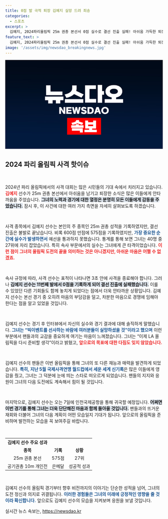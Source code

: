 ```yaml
---
title: 0점 발 극적 퇴장 김예지 실망 드려 죄송
categories:
  - 스포츠
excerpt: >
  김예지, 2024파리올림픽 25m 권총 본선서 0점 실수로 결선 진출 실패! 아쉬움 가득한 퇴장 속, LA 올림픽을 향한 다짐을 남겼다. 세계 스타로 떠오른 그가 다시 돌아올 날은 언제일까?
feature_text: >
  김예지, 2024파리올림픽 25m 권총 본선서 0점 실수로 결선 진출 실패! 아쉬움 가득한 퇴장 속, LA 올림픽을 향한 다짐을 남겼다. 세계 스타로 떠오른 그가 다시 돌아올 날은 언제일까?
image: '/assets/img/newsdao_breakingnews.jpg'
---
```


<p><img src="/assets/img/newsdao_breakingnews.jpg" alt="firstkoreanews 속보" /></p>

<h2 data-ke-size="size26">2024 파리 올림픽 사격 핫이슈</h2>

<p data-ke-size="size16">&nbsp;</p>

<p>2024년 파리 올림픽에서의 사격 대회는 많은 시민들의 기대 속에서 치러지고 있습니다. <b><span style="color: #ee2323;">김예지</span></b> 선수가 25m 권총 본선에서 아쉬움을 남기고 퇴장한 소식은 많은 이들에게 안타까움을 주었습니다. <b><span style="background-color: #21538527;">그녀의 노력과 경기에 대한 열정은 분명히 모든 이들에게 감동을 주었습니다.</span></b> 잠시 후, 이 사건에 대한 여러 가지 측면을 자세히 살펴보도록 하겠습니다.</p>

<p data-ke-size="size16">&nbsp;</p>

<p>사격 종목에서 김예지 선수는 본인의 주 종목인 25m 권총 성적을 기록하였지만, 결선 진출은 불발로 끝났습니다. 비록 600점 만점에 575점을 기록하였지만, <b><span style="color: #1a5490;">가장 중요한 순간에 실수가 발생하면서</span></b> 예선을 통과하지 못했습니다. 통계를 통해 보면 그녀는 40명 중 27위에 자리 잡았습니다. 특히 속사 부문에서의 실수는 그녀에게 큰 타격이었습니다. <b><span style="color: #ee2323;">이런 점이 그녀의 올림픽 도전의 끝을 의미하는 것은 아니겠지만, 아쉬운 마음은 어쩔 수 없겠죠.</span></b></p>

<p data-ke-size="size16">&nbsp;</p>

<p>속사 규정에 따라, 사격 선수는 표적이 나타나면 3초 안에 사격을 종료해야 합니다. 그러나 <b><span style="background-color: #21538527;">김예지 선수는 11번째 발에서 0점을 기록하게 되어 결선 진출에 실패했습니다.</span></b> 이룰 수 있었던 다른 기회들도 함께 놓치게 되었다는 점에서 더욱 안타까운 상황입니다. 김예지 선수는 본선 경기 중 오히려 마음의 부담감을 덜고, 차분한 마음으로 경쟁에 임해야 한다는 점을 알고 있었을 것입니다.</p>

<p data-ke-size="size16">&nbsp;</p>

<p>김예지 선수는 경기 후 인터뷰에서 자신의 실수와 경기 결과에 대해 솔직하게 말했습니다. <b><span style="color: #1a5490;">그녀는 “빅이벤트를 선사하는 바람에 여러분들이 실망하셨을 것”이라고 했으며</span></b> 이런 부분에서 팬들과의 교감을 중요하게 여기는 마음이 느껴졌습니다. 그녀는 “이제 LA 올림픽을 다시 준비할 생각”이라고 밝혔고, <b><span style="color: #ee2323;">앞으로의 목표에 대한 다짐도 잊지 않았습니다.</span></b> </p>

<p data-ke-size="size16">&nbsp;</p>

<p>김예지 선수의 팬들은 이번 올림픽을 통해 그녀의 또 다른 재능과 매력을 발견하게 되었습니다. <b><span style="color: #1a5490;">특히, 지난 5월 국제사격연맹 월드컵에서 세운 세계 신기록</span></b>은 많은 이들에게 영감을 줬고, 그녀는 그 덕분에 눈에 띄는 스타로 떠오르게 되었습니다. 팬들의 지지와 응원이 그녀의 다음 도전에도 계속해서 힘이 될 것입니다.</p>

<p data-ke-size="size16">&nbsp;</p>

<p>마지막으로, 김예지 선수는 오는 7일에 인천국제공항을 통해 귀국할 예정입니다. <b><span style="background-color: #21538527;">어쩌면 이번 경기를 통해 그녀는 더욱 단단해진 마음과 함께 돌아올 것입니다.</span></b> 팬들과의 뜨거운 재회와 더불어 그녀의 다음 계획이 어떤 모습일지 기대가 됩니다. 앞으로의 올림픽을 준비하며 발전하는 모습을 꼭 보여주길 바랍니다. </p>

<p data-ke-size="size16">&nbsp;</p>

<table style="width: 100%; border-collapse: collapse;"> 
<tr>
<td style="text-align: center; height: 17px;"><b>김예지 선수 주요 성과</b></td>
</tr>
<tr>
<td style="text-align: center; height: 17px;"><b>종목</b></td>
<td style="text-align: center; height: 17px;"><b>기록</b></td>
<td style="text-align: center; height: 17px;"><b>상황</b></td>
</tr>
<tr>
<td style="text-align: center; height: 17px;">25m 권총 본선</td>
<td style="text-align: center; height: 17px;">575점</td>
<td style="text-align: center; height: 17px;">27위</td>
</tr>
<tr>
<td style="text-align: center; height: 17px;">공기권총 10m 개인전</td>
<td style="text-align: center; height: 17px;">은메달</td>
<td style="text-align: center; height: 17px;">성공적 성과</td>
</tr>
</table>

<p data-ke-size="size16">&nbsp;</p>

<p>김예지 선수의 올림픽 경기부터 향후 비전까지의 이야기는 단순한 성적을 넘어, 그녀의 도전 정신과 의지로 귀결됩니다. <b><span style="color: #1a5490;">이러한 경험들은 그녀의 미래에 긍정적인 영향을 줄 것이라 확신합니다.</span></b> 앞으로도 김예지 선수의 모습을 지켜보며 응원을 보낼 것입니다.</p>
실시간 뉴스 속보는, <a href="https://newsdao.kr" rel="dofollow">https://newsdao.kr</a>


